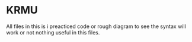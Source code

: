 # KRMU
All files in this is i preacticed code or rough diagram to see the syntax will work or not nothing useful in this files.
